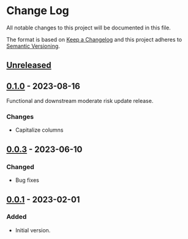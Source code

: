 # Change Log
All notable changes to this project will be documented in this file.

The format is based on [Keep a Changelog](http://keepachangelog.com/)
and this project adheres to [Semantic Versioning](http://semver.org/).


## [Unreleased]


## [0.1.0] - 2023-08-16
Functional and downstream moderate risk update release.

### Changes
- Capitalize columns


## [0.0.3] - 2023-06-10
### Changed
- Bug fixes


## [0.0.1] - 2023-02-01
### Added
- Initial version.


<!-- links -->
[Unreleased]: https://github.com/plandes/datdesc/compare/v0.1.0...HEAD
[0.1.0]: https://github.com/plandes/datdesc/compare/v0.0.3...v0.1.0
[0.0.3]: https://github.com/plandes/datdesc/compare/v0.0.2...v0.0.3
[0.0.2]: https://github.com/plandes/datdesc/compare/v0.0.1...v0.0.2
[0.0.1]: https://github.com/plandes/datdesc/compare/v0.0.0...v0.0.1
